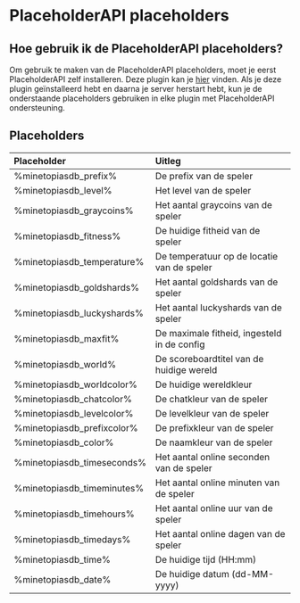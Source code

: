 # PlaceholderAPI placeholders

## Hoe gebruik ik de PlaceholderAPI placeholders?

Om gebruik te maken van de PlaceholderAPI placeholders, moet je eerst PlaceholderAPI zelf installeren. Deze plugin kan je [hier](https://www.spigotmc.org/resources/placeholderapi.6245/) vinden. Als je deze plugin geïnstalleerd hebt en daarna je server herstart hebt, kun je de onderstaande placeholders gebruiken in elke plugin met PlaceholderAPI ondersteuning.

## Placeholders

| Placeholder                | Uitleg                                       |
| :---------------           | :----------------                            |
| %minetopiasdb_prefix%      | De prefix van de speler                      |
| %minetopiasdb_level%       | Het level van de speler                      |
| %minetopiasdb_graycoins%   | Het aantal graycoins van de speler           |
| %minetopiasdb_fitness%     | De huidige fitheid van de speler             |
| %minetopiasdb_temperature% | De temperatuur op de locatie van de speler   |
| %minetopiasdb_goldshards%  | Het aantal goldshards van de speler          |
| %minetopiasdb_luckyshards% | Het aantal luckyshards van de speler         |
| %minetopiasdb_maxfit%      | De maximale fitheid, ingesteld in de config  |
| %minetopiasdb_world%       | De scoreboardtitel van de huidige wereld     |
| %minetopiasdb_worldcolor%  | De huidige wereldkleur                       |
| %minetopiasdb_chatcolor%   | De chatkleur van de speler                   |
| %minetopiasdb_levelcolor%  | De levelkleur van de speler                  |
| %minetopiasdb_prefixcolor% | De prefixkleur van de speler                 |
| %minetopiasdb_color%       | De naamkleur van de speler                   |
| %minetopiasdb_timeseconds% | Het aantal online seconden van de speler     |
| %minetopiasdb_timeminutes% | Het aantal online minuten van de speler      |
| %minetopiasdb_timehours%   | Het aantal online uur van de speler          |
| %minetopiasdb_timedays%    | Het aantal online dagen van de speler        |
| %minetopiasdb_time%        | De huidige tijd (HH:mm)                      |
| %minetopiasdb_date%        | De huidige datum (dd-MM-yyyy)                |
